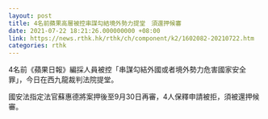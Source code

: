 ```yaml
---
layout: post
title: 4名前蘋果高層被控串謀勾結境外勢力提堂　須還押候審
date: 2021-07-22 18:21:26.000000000 +08:00
link: https://news.rthk.hk/rthk/ch/component/k2/1602082-20210722.htm
categories: rthk
---
```


4名前《蘋果日報》編採人員被控「串謀勾結外國或者境外勢力危害國家安全罪」，今日在西九龍裁判法院提堂。

國安法指定法官蘇惠德將案押後至9月30日再審，4人保釋申請被拒，須被還押候審。

